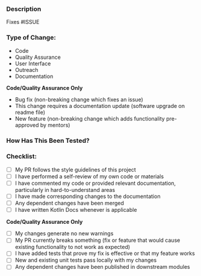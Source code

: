 ### Description

<!--Include a summary of the change and relevant motivation/context. List any dependencies that are required for this change.-->

Fixes #ISSUE

### Type of Change:

<!--**Delete irrelevant options.**-->

-   Code
-   Quality Assurance
-   User Interface
-   Outreach
-   Documentation

**Code/Quality Assurance Only**

-   Bug fix (non-breaking change which fixes an issue)
-   This change requires a documentation update (software upgrade on readme file)
-   New feature (non-breaking change which adds functionality pre-approved by mentors)

### How Has This Been Tested?

<!--Describe the tests you ran to verify your changes. Provide instructions or GIFs so we can reproduce. List any relevant details for your test.-->

### Checklist:

<!--**Delete irrelevant options.**-->

-   [ ] My PR follows the style guidelines of this project
-   [ ] I have performed a self-review of my own code or materials
-   [ ] I have commented my code or provided relevant documentation, particularly in hard-to-understand areas
-   [ ] I have made corresponding changes to the documentation
-   [ ] Any dependent changes have been merged
-   [ ] I have written Kotlin Docs whenever is applicable

**Code/Quality Assurance Only**

-   [ ] My changes generate no new warnings
-   [ ] My PR currently breaks something (fix or feature that would cause existing functionality to not work as expected)
-   [ ] I have added tests that prove my fix is effective or that my feature works
-   [ ] New and existing unit tests pass locally with my changes
-   [ ] Any dependent changes have been published in downstream modules
